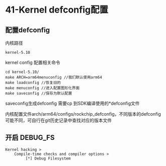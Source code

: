 # 41-Kernel defconfig配置

## 配置defconfig

内核路径

```
kernel-5.10
```



kernel config 配置相关命令

```
cd kernel-5.10/
make ARCH=arm64menuconfig //我们默认使用arm64
make loadconfig //恢复旧的
make menuconfig //进入配置图形化界面
make saveconfig //保存为默认配置
```

saveconfig生成defconfig 需要cp 到SDK编译使用的*defconfig文件

内核配置文件arch/arm64/configs/rockchip_defconfig，不同版本的defconfig可能不同，可自行在git历史记录中查找对应的版本文件

## 开启 DEBUG_FS

```
Kernel hacking > 
	Compile-time checks and compiler options >
		 [*] Debug Filesystem
```



